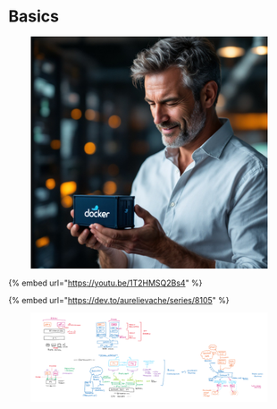 # Basics

<figure><img src="../.gitbook/assets/image (1) (1) (1).png" alt=""><figcaption></figcaption></figure>

{% embed url="https://youtu.be/1T2HMSQ2Bs4" %}

{% embed url="https://dev.to/aurelievache/series/8105" %}

<figure><img src="../.gitbook/assets/image (245).png" alt=""><figcaption></figcaption></figure>
